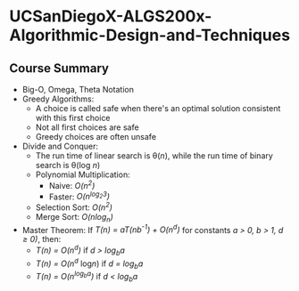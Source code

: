 # UCSanDiegoX-ALGS200x-Algorithmic-Design-and-Techniques

## Course Summary
- Big-O, Omega, Theta Notation
- Greedy Algorithms:
  - A choice is called safe when there's an optimal solution consistent with this first choice
  - Not all first choices are safe
  - Greedy choices are often unsafe
- Divide and Conquer:
  - The run time of linear search is θ(*n*), while the run time of binary search is θ(log *n*)
  - Polynomial Multiplication:
    - Naive: *O(n<sup>2</sup>)*
    - Faster: *O(n<sup>log<sub>2</sub>3</sup>)*
  - Selection Sort: *O(n<sup>2</sup>)*
  - Merge Sort: *O(nlog<sub>n</sub>)*
- Master Theorem: If *T(n) = aT(nb<sup>-1</sup>) + O(n<sup>d</sup>)* for constants *a > 0, b > 1, d ≥ 0)*, then: 
  - *T(n) = O(n<sup>d</sup>)* if *d > log<sub>b</sub>a*
  - *T(n) = O(n<sup>d</sup>* log*n*) if *d = log<sub>b</sub>a*
  - *T(n) = O(n<sup>log<sub>b</sub>a</sup>)* if *d < log<sub>b</sub>a*
